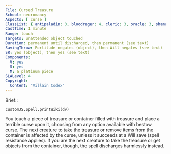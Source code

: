 ```yaml
---
File: Cursed Treasure
School: necromancy
Aspects: [ curse ]
ClassList: { antipaladin: 3, bloodrager: 4, cleric: 3, oracle: 3, shaman: 3, sorcerer: 4, wizard: 4, spiritualist: 3, witch: 3 }
CastTime: 1 minute
Range: touch
Targets: unattended object touched
Duration: permanent until discharged, then permanent (see text)
SavingThrow: Fortitude negates (object), then Will negates (see text)
SR: yes (object), then yes (see text)
Components:
  V: yes
  S: yes
  M: a platinum piece
SLALevel: 4
Copyright:
  Content: "Villain Codex"
---
```

Brief:: 

```dataviewjs
customJS.Spell.printWiki(dv)
```

You touch a piece of treasure or container filled with treasure and place a terrible curse upon it, choosing from any option available with bestow curse. The next creature to take the treasure or remove items from the container is affected by the curse, unless it succeeds at a Will save (spell resistance applies). If you are the next creature to take the treasure or get objects from the container, though, the spell discharges harmlessly instead.
